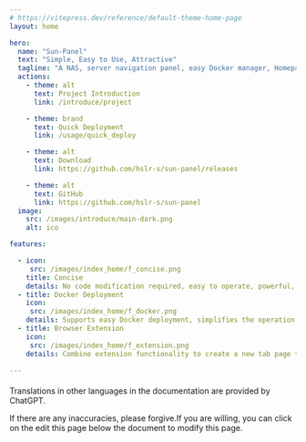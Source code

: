 ```yaml
---
# https://vitepress.dev/reference/default-theme-home-page
layout: home

hero:
  name: "Sun-Panel"
  text: "Simple, Easy to Use, Attractive"
  tagline: "A NAS, server navigation panel, easy Docker manager, Homepage, and browser start page"
  actions:
    - theme: alt
      text: Project Introduction
      link: /introduce/project

    - theme: brand
      text: Quick Deployment
      link: /usage/quick_deploy

    - theme: alt
      text: Download
      link: https://github.com/hslr-s/sun-panel/releases

    - theme: alt
      text: GitHub
      link: https://github.com/hslr-s/sun-panel
  image:
    src: /images/introduce/main-dark.png
    alt: ico

features:

  - icon:
     src: /images/index_home/f_concise.png
    title: Concise
    details: No code modification required, easy to operate, powerful, minimal resource usage, supports switching between LAN and public network environments.
  - title: Docker Deployment
    icon:
     src: /images/index_home/f_docker.png
    details: Supports easy Docker deployment, simplifies the operation process.
  - title: Browser Extension
    icon:
     src: /images/index_home/f_extension.png
    details: Combine extension functionality to create a new tab page that rivals native experiences.

---
```



<div class="tip custom-block" style="max-width:1152px;margin:20px auto">
Translations in other languages in the documentation are provided by ChatGPT. 

If there are any inaccuracies, please forgive.If you are willing, you can click on the edit this page below the document to modify this page.
</div>



<style>
:root {
  --vp-home-hero-name-color: transparent;
  --vp-home-hero-name-background: -webkit-linear-gradient(120deg, #bd34fe 30%, #41d1ff);

  /* --vp-home-hero-image-background-image: linear-gradient(-45deg, #41d1ff 10%, #bd34fe 10%); */
  --vp-home-hero-image-filter: blur(40px);
}

@media (min-width: 640px) {
  :root {
    --vp-home-hero-image-filter: blur(56px);
  }
}

@media (min-width: 960px) {
  :root {
    --vp-home-hero-image-filter: blur(72px);
  }
}
</style>


<script setup>

(function() {
  const userLang = navigator.language || navigator.userLanguage;
  const isChinese = userLang.startsWith('zh');

  if (isChinese) {
    const userConsent = confirm('检测到您的浏览器语言为中文，是否跳转到中文站点？');
    if (userConsent) {
      window.location.href = '/zh_cn/';
    }
  }
})();
</script>
